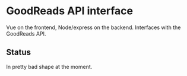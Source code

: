 # GoodReads API interface
Vue on the frontend, Node/express on the backend. Interfaces with the GoodReads API.

## Status
In pretty bad shape at the moment.